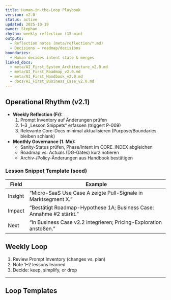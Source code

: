 ```yaml
---
title: Human-in-the-Loop Playbook
version: v2.0
status: active
updated: 2025-10-19
owner: Stephan
rhythm: weekly reflection (15 min)
outputs:
  - Reflection notes (meta/reflection/*.md)
  - Decisions → roadmap/decisions
boundaries:
  - Human decides intent state & merges
linked_docs:
  - meta/AI_First_System_Architecture_v2.0.md
  - meta/AI_First_Roadmap_v2.0.md
  - meta/AI_First_Handbook_v2.0.md
  - docs/AI_First_Business_Case_v2.0.md
---
```


## Operational Rhythm (v2.1)
- **Weekly Reflection (Fr):**  
  1) Prompt Inventory auf Änderungen prüfen  
  2) 1–3 „Lesson Snippets“ erfassen (triggert P-009)  
  3) Relevante Core-Docs minimal aktualisieren (Purpose/Boundaries bleiben schlank)
- **Monthly Governance (1. Mo):**  
  - Sanity-Status prüfen, Phase/Intent im CORE_INDEX abgleichen  
  - Roadmap vs. Actuals (DG-Gates) kurz notieren  
  - Archiv-/Policy-Änderungen aus Handbook bestätigen

### Lesson Snippet Template (seed)
| Field   | Example                                                             |
|--------|----------------------------------------------------------------------|
| Insight | “Micro-SaaS Use Case A zeigte Pull-Signale in Marktsegment X.”      |
| Impact  | “Bestätigt Roadmap-Hypothese 1A; Business Case: Annahme #2 stärkt.” |
| Next    | “In Business Case v2.2 integrieren; Pricing-Exploration anstoßen.”  |

## Weekly Loop
1. Review Prompt Inventory (changes vs. plan)
2. Note 1–2 lessons learned
3. Decide: keep, simplify, or drop
---

## Loop Templates
